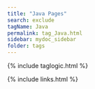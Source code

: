 ```yaml
---
title: "Java Pages"
search: exclude
tagName: Java
permalink: tag_Java.html
sidebar: mydoc_sidebar
folder: tags
---
```

{% include taglogic.html %}

{% include links.html %}
